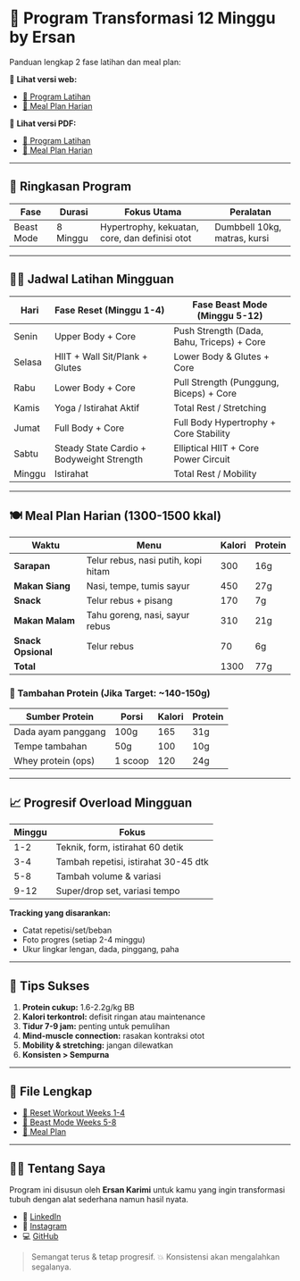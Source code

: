 # 💪 Program Transformasi 12 Minggu by Ersan

Panduan lengkap 2 fase latihan dan meal plan:

📌 **Lihat versi web:**

- [📄 Program Latihan](https://ersankarimi.github.io/ersan-bodyproject/programs.html)
- [🥗 Meal Plan Harian](https://ersankarimi.github.io/ersan-bodyproject/meal-plans.html)

📌 **Lihat versi PDF:**

- [📄 Program Latihan](./programs.pdf)
- [🥗 Meal Plan Harian](./meal-plans.pdf)

---

## 🧭 Ringkasan Program

| Fase       | Durasi   | Fokus Utama                                    | Peralatan                    |
| ---------- | -------- | ---------------------------------------------- | ---------------------------- |
| Beast Mode | 8 Minggu | Hypertrophy, kekuatan, core, dan definisi otot | Dumbbell 10kg, matras, kursi |

---

## 🏋️‍♂️ Jadwal Latihan Mingguan

| Hari   | Fase Reset (Minggu 1-4)                   | Fase Beast Mode (Minggu 5-12)              |
| ------ | ----------------------------------------- | ------------------------------------------ |
| Senin  | Upper Body + Core                         | Push Strength (Dada, Bahu, Triceps) + Core |
| Selasa | HIIT + Wall Sit/Plank + Glutes            | Lower Body & Glutes + Core                 |
| Rabu   | Lower Body + Core                         | Pull Strength (Punggung, Biceps) + Core    |
| Kamis  | Yoga / Istirahat Aktif                    | Total Rest / Stretching                    |
| Jumat  | Full Body + Core                          | Full Body Hypertrophy + Core Stability     |
| Sabtu  | Steady State Cardio + Bodyweight Strength | Elliptical HIIT + Core Power Circuit       |
| Minggu | Istirahat                                 | Total Rest / Mobility                      |

---

## 🍽️ Meal Plan Harian (1300-1500 kkal)

| Waktu              | Menu                                | Kalori | Protein |
| ------------------ | ----------------------------------- | ------ | ------- |
| **Sarapan**        | Telur rebus, nasi putih, kopi hitam | 300    | 16g     |
| **Makan Siang**    | Nasi, tempe, tumis sayur            | 450    | 27g     |
| **Snack**          | Telur rebus + pisang                | 170    | 7g      |
| **Makan Malam**    | Tahu goreng, nasi, sayur rebus      | 310    | 21g     |
| **Snack Opsional** | Telur rebus                         | 70     | 6g      |
| **Total**          |                                     | 1300   | 77g     |

### 🔁 Tambahan Protein (Jika Target: ~140-150g)

| Sumber Protein     | Porsi   | Kalori | Protein |
| ------------------ | ------- | ------ | ------- |
| Dada ayam panggang | 100g    | 165    | 31g     |
| Tempe tambahan     | 50g     | 100    | 10g     |
| Whey protein (ops) | 1 scoop | 120    | 24g     |

---

## 📈 Progresif Overload Mingguan

| Minggu | Fokus                                |
| ------ | ------------------------------------ |
| 1-2    | Teknik, form, istirahat 60 detik     |
| 3-4    | Tambah repetisi, istirahat 30-45 dtk |
| 5-8    | Tambah volume & variasi              |
| 9-12   | Super/drop set, variasi tempo        |

**Tracking yang disarankan:**

- Catat repetisi/set/beban
- Foto progres (setiap 2-4 minggu)
- Ukur lingkar lengan, dada, pinggang, paha

---

## 🧠 Tips Sukses

1. **Protein cukup:** 1.6-2.2g/kg BB
2. **Kalori terkontrol:** defisit ringan atau maintenance
3. **Tidur 7-9 jam:** penting untuk pemulihan
4. **Mind-muscle connection:** rasakan kontraksi otot
5. **Mobility & stretching:** jangan dilewatkan
6. **Konsisten > Sempurna**

---

## 📎 File Lengkap

- [📄 Reset Workout Weeks 1-4](./programs[1-4].pdf)
- [📄 Beast Mode Weeks 5-8](./programs[5-8].pdf)
- [🥗 Meal Plan](./meal-plans.pdf)

---

## 🙋‍♂️ Tentang Saya

Program ini disusun oleh **Ersan Karimi** untuk kamu yang ingin transformasi
tubuh dengan alat sederhana namun hasil nyata.

- 🔗 [LinkedIn](https://www.linkedin.com/in/ersankarimi/)
- 📸 [Instagram](https://www.instagram.com/ersankarimi/)
- 💻 [GitHub](https://github.com/ersankarimi)

> Semangat terus & tetap progresif. 💥 Konsistensi akan mengalahkan segalanya.
